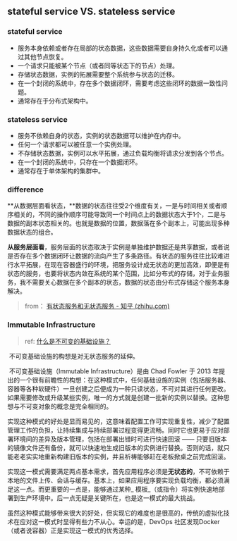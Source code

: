 ## stateful service VS. stateless service

### stateful service

- 服务本身依赖或者存在局部的状态数据，这些数据需要自身持久化或者可以通过其他节点恢复。
- 一个请求只能被某个节点（或者同等状态下的节点）处理。
- 存储状态数据，实例的拓展需要整个系统参与状态的迁移。
- 在一个封闭的系统中，存在多个数据闭环，需要考虑这些闭环的数据一致性问题。
- 通常存在于分布式架构中。



### stateless service

- 服务不依赖自身的状态，实例的状态数据可以维护在内存中。
- 任何一个请求都可以被任意一个实例处理。
- 不存储状态数据，实例可以水平拓展，通过负载均衡将请求分发到各个节点。
- 在一个封闭的系统中，只存在一个数据闭环。
- 通常存在于单体架构的集群中。



### difference

**从数据层面看状态，**数据的状态往往受2个维度有关，一是与时间相关或者顺序相关的，不同的操作顺序可能导致同一个时间点上的数据状态大于1个，二是与数据的副本状态相关的。也就是数据的位置，数据落在多个副本上，可能出现多种数据状态的组合。

**从服务层面看**，服务层面的状态取决于实例是单独维护数据还是共享数据，或者说是否存在多个数据闭环让数据的流向产生了多条路径。有状态的服务往往比较难进行水平拓展，在现在容器盛行的环境，把服务设计成无状态的更加高效，即便是有状态的服务，也要将状态内敛在系统的某个范围，比如分布式的存储，对于业务服务，我不需要关心数据在多个副本的状态，数据的状态由分布式存储这个服务本身解决。



> from： [有状态服务和无状态服务 - 知乎 (zhihu.com)](https://zhuanlan.zhihu.com/p/347379130)



### Immutable Infrastructure

> ref: [什么是不可变的基础设施？](https://cloud.tencent.com/developer/article/1358628)

​	不可变基础设施的构想是对无状态服务的延伸。

​	不可变基础设施（Immutable Infrastructure）是由 Chad Fowler 于 2013 年提出的一个很有前瞻性的构想：在这种模式中，任何基础设施的实例（包括服务器、容器等各种软硬件）一旦创建之后便成为一种只读状态，不可对其进行任何更改。如果需要修改或升级某些实例，唯一的方式就是创建一批新的实例以替换。这种思想与不可变对象的概念是完全相同的。

​	实现这种模式的好处是显而易见的，这意味着配置工作可实现重复性，减少了配置管理工作的负担，让持续集成与持续部署过程变得更流畅。同时它也更易于应对部署环境间的差异及版本管理，包括在部署出错时可进行快速回滚 —— 只要旧版本的镜像文件还有备份，就可以快速地生成旧版本的实例进行替换。否则的话，就只能老老实实地重新构建旧版本的实例，并且祈祷能够赶在老板掀桌之前完成回滚。

​	实现这一模式需要满足两点基本需求，首先应用程序必须是**无状态的**，不可依赖于本地的文件上传、会话与缓存。基本上，如果应用程序要实现负载均衡，都必须满足这一点。而更重要的一点是，能够通过某种_ 模板_（或指令）将实例快速地部署到生产环境中。后一点无疑是关键所在，也是这一模式的最大挑战。

​	虽然这种模式能够带来很大的好处，但实现它的难度也是很高的，传统的虚拟化技术在应对这一模式时显得有些力不从心。幸运的是，DevOps 社区发现Docker（或者说容器）正是实现这一模式的优秀选择。
